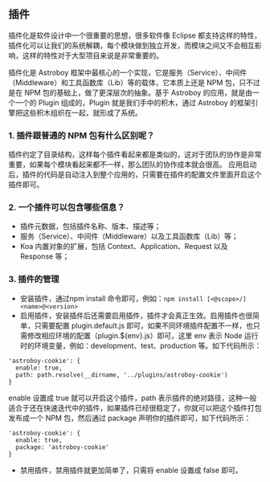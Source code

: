 ## 插件

插件化是软件设计中一个很重要的思想，很多软件像 Eclipse 都支持这样的特性，插件化可以让我们的系统解耦，每个模块做到独立开发，而模块之间又不会相互影响，这样的特性对于大型项目来说是非常重要的。

插件化是 Astroboy 框架中最核心的一个实现，它是服务（Service）、中间件（Middleware）和工具函数库（Lib）等的载体，它本质上还是 NPM 包，只不过是在 NPM 包的基础上，做了更深层次的抽象。基于 Astroboy 的应用，就是由一个一个的 Plugin 组成的，Plugin 就是我们手中的积木，通过 Astroboy 的框架引擎把这些积木组织在一起，就形成了系统。

### 1. 插件跟普通的 NPM 包有什么区别呢？

插件约定了目录结构，这样每个插件看起来都是类似的，这对于团队的协作是非常重要，如果每个模块看起来都不一样，那么团队的协作成本就会很高。 应用启动后，插件的代码是自动注入到整个应用的，只需要在插件的配置文件里面开启这个插件即可。

### 2. 一个插件可以包含哪些信息？

* 插件元数据，包括插件名称、版本、描述等；
* 服务（Service）、中间件（Middleware）以及工具函数库（Lib）等；
* Koa 内置对象的扩展，包括 Context、Application、Request 以及 Response 等；

### 3. 插件的管理

* 安装插件，通过npm install 命令即可，例如：`npm install [<@scope>/]<name>@<version>`
* 启用插件，安装插件后还需要启用插件，插件才会真正生效。启用插件也很简单，只需要配置 plugin.default.js 即可，如果不同环境插件配置不一样，也只需修改相应环境的配置（plugin.${env}.js）即可，这里 env 表示 Node 运行时的环境变量，例如：development、test、production 等。如下代码所示：

```
'astroboy-cookie': {  
  enable: true,
  path: path.resolve(__dirname, '../plugins/astroboy-cookie')
}
```

enable 设置成 true 就可以开启这个插件，path 表示插件的绝对路径，这种一般适合于还在快速迭代中的插件，如果插件已经很稳定了，你就可以把这个插件打包发布成一个 NPM 包，然后通过 package 声明你的插件即可，如下代码所示：

```
'astroboy-cookie': {  
  enable: true,
  package: 'astroboy-cookie'
}
```

* 禁用插件，禁用插件就更加简单了，只需将 enable 设置成 false 即可。